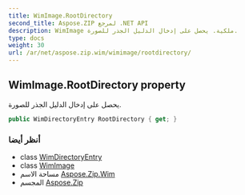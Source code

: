 ```yaml
---
title: WimImage.RootDirectory
second_title: Aspose.ZIP لمرجع .NET API
description: WimImage ملكية. يحصل على إدخال الدليل الجذر للصورة.
type: docs
weight: 30
url: /ar/net/aspose.zip.wim/wimimage/rootdirectory/
---
```

## WimImage.RootDirectory property

يحصل على إدخال الدليل الجذر للصورة.

```csharp
public WimDirectoryEntry RootDirectory { get; }
```

### أنظر أيضا

* class [WimDirectoryEntry](../../wimdirectoryentry/)
* class [WimImage](../)
* مساحة الاسم [Aspose.Zip.Wim](../../wimimage/)
* المجسم [Aspose.Zip](../../../)


